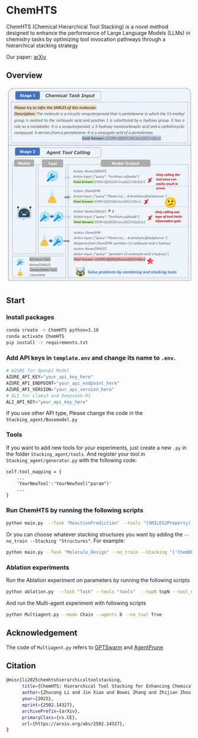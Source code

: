 # ChemHTS
ChemHTS (Chemical Hierarchical Tool Stacking) is a novel method designed to enhance the performance of Large Language Models (LLMs) in chemistry tasks by optimizing tool invocation pathways through a hierarchical stacking strategy

Our paper: [arXiv](https://arxiv.org/abs/2502.14327)

## Overview


![intro](png/intro.png)


## Start

### Install packages

```bash
conda create -n ChemHTS python=3.10
conda activate ChemHTS
pip install -r requirements.txt
```

### Add API keys in `template.env` and change its name to `.env`. 

```python
# AZURE for OpenAI Model
AZURE_API_KEY="your_api_key_here"
AZURE_API_ENDPOINT="your_api_endpoint_here"
AZURE_API_VERSION="your_api_version_here"
# ALI for Llama3 and Deepseek-R1
ALI_API_KEY="your_api_key_here"
```

If you use other API type, Please change the code in the `Stacking_agent/Basemodel.py`

### Tools

If you want to add new tools for your experiments, just create a new `.py` in the folder `Stacking_agent/tools`. And register your tool in `Stacking_agent/generator.py` with the following code:

```
self.tool_mapping = {
    ...
    'YourNewTool':'YourNewTool("param")'
    ...
}
```

### Run ChemHTS by running the following scripts

```bash
python main.py  --Task "ReactionPrediction" --tools "[SMILES2Property(),Chemformer()]"  --topN 5 --tool_number 2 --train_data_number 20
```

Or you can choose whatever stacking structures you want by adding the `--no_train --Stacking "Structures"`. For example:

```bash
python main.py --Task "Molecule_Design" --no_train --Stacking "['ChemDFM_1','Name2SMILES_0']" --topN 5 --tool_number 2 --train_data_number 10
```

### Ablation experiments
Run the Ablation experiment on parameters by running the following scripts
```bash
python ablation.py  --Task "Task" --tools "tools"  --topN topN --tool_number tool_number
```
And run the Multi-agent experiment with following scripts
```bash
python Multiagent.py --mode Chain --agents 0 --no_tool True
```

## Acknowledgement

The code of `Multiagent.py`  refers to [GPTSwarm](https://github.com/metauto-ai/GPTSwarm) and [AgentPrune](https://github.com/yanweiyue/AgentPrune.git)

## Citation

```bash
@misc{li2025chemhtshierarchicaltoolstacking,
      title={ChemHTS: Hierarchical Tool Stacking for Enhancing Chemical Agents}, 
      author={Zhucong Li and Jin Xiao and Bowei Zhang and Zhijian Zhou and Qianyu He and Fenglei Cao and Jiaqing Liang and Yuan Qi},
      year={2025},
      eprint={2502.14327},
      archivePrefix={arXiv},
      primaryClass={cs.CE},
      url={https://arxiv.org/abs/2502.14327}, 
}
```
